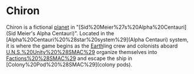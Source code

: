 # Chiron

Chiron is a fictional [planet](planet) in "[Sid%20Meier%27s%20Alpha%20Centauri](Sid Meier's Alpha Centauri)". Located in the [Alpha%20Centauri%20%28star%20system%29](Alpha Centauri) system, it is where the game begins as the [Earth](Earth)ling crew and colonists aboard [U.N.S.%20Unity%20%28SMAC%29](U.N.S. "Unity") organize themselves into [Factions%20%28SMAC%29](factions) and escape the ship in [Colony%20Pod%20%28SMAC%29](colony pods).